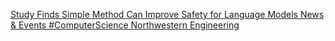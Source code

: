 [Study Finds Simple Method Can Improve Safety for Language Models   News & Events   #ComputerScience   Northwestern Engineering](https://qi.tc/qi/116303)